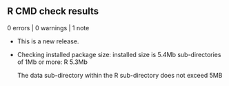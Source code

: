 ## R CMD check results

0 errors | 0 warnings | 1 note

* This is a new release.

* Checking installed package size:
  installed size is  5.4Mb
  sub-directories of 1Mb or more:
    R   5.3Mb
    
  The data sub-directory within the R sub-directory does not exceed 5MB
